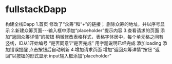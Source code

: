 # fullstackDapp
构建全栈Dapp
1.首页
    修改了“众筹”和“+”的链接；
    删除众筹的地址，并以序号显示
2.新建众筹页面---输入框中添加“placeholder”提示内容
3.查看请求的页面
    添加“返回众筹详情”的按钮
    稍微修改表格样式，表格字体居中，每个单元格之间有竖线，ID从1开始编号
    “是否同意”/“是否完成”
        用字题说明已经完成
        添加loading
        添加错误提醒
        点击按钮后自动刷新
4.增加请求页面
    增加“返回众筹详情”按钮
    “返回”以按钮的形式显示
    input输入框添加“placeholder”
    
        

